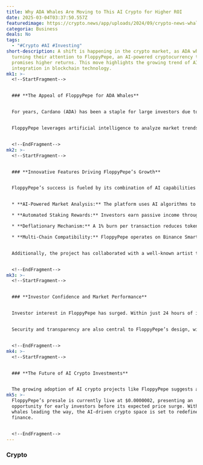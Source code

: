 ```yaml
---
title: Why ADA Whales Are Moving to This AI Crypto for Higher ROI
date: 2025-03-04T03:37:50.557Z
featuredimage: https://crypto.news/app/uploads/2024/09/crypto-news-whale-trading-chart-option02-1380x820.webp
categoria: Business
deals: No
tags:
  - "#Crypto #AI #Investing"
short-description: A shift is happening in the crypto market, as ADA whales are
  turning their attention to FloppyPepe, an AI-powered cryptocurrency that
  promises higher returns. This move highlights the growing trend of AI
  integration in blockchain technology.
mk1: >-
  <!--StartFragment-->


  ### **The Appeal of FloppyPepe for ADA Whales**


  For years, Cardano (ADA) has been a staple for large investors due to its stability. However, the emergence of AI-powered cryptocurrencies like FloppyPepe is changing investment strategies.


  FloppyPepe leverages artificial intelligence to analyze market trends and optimize trading strategies, making it a more attractive option for those seeking better returns. The project’s advanced AI technology and strong community support are key factors driving ADA whales to diversify their holdings.


  <!--EndFragment-->
mk2: >-
  <!--StartFragment-->


  ### **Innovative Features Driving FloppyPepe’s Growth**


  FloppyPepe’s success is fueled by its combination of AI capabilities and viral meme culture. Some of its standout features include:


  * **AI-Powered Market Analysis:** The platform uses AI algorithms to detect trading patterns and optimize investment decisions.

  * **Automated Staking Rewards:** Investors earn passive income through staking incentives, with a 1% gain on every transaction.

  * **Deflationary Mechanism:** A 1% burn per transaction reduces token supply, increasing long-term value.

  * **Multi-Chain Compatibility:** FloppyPepe operates on Binance Smart Chain and Polygon, ensuring broad accessibility.


  Additionally, the project has collaborated with a well-known artist to create exclusive digital collectibles, blending AI, blockchain, and art.


  <!--EndFragment-->
mk3: >-
  <!--StartFragment-->


  ### **Investor Confidence and Market Performance**


  Investor interest in FloppyPepe has surged. Within just 24 hours of its private sale, the project raised $907,200, signaling strong confidence from early adopters. Analysts predict that the coin's deflationary model and AI-driven utility will fuel continued growth.


  Security and transparency are also central to FloppyPepe’s design, with its smart contract audited by SolidProof to ensure investor protection.


  <!--EndFragment-->
mk4: >-
  <!--StartFragment-->


  ### **The Future of AI Crypto Investments**


  The growing adoption of AI crypto projects like FloppyPepe suggests a broader shift in the digital asset market. As investors seek higher ROI and innovative solutions, projects that combine AI with blockchain technology are likely to gain traction.
mk5: >-
  FloppyPepe’s presale is currently live at $0.0000002, presenting an
  opportunity for early investors before its expected price surge. With ADA
  whales leading the way, the AI-driven crypto space is set to redefine digital
  finance.


  <!--EndFragment-->
---
```

### **Crypto**